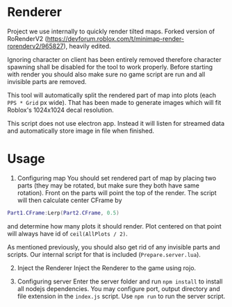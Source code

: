 # Renderer

Project we use internally to quickly render tilted maps. Forked version of RoRenderV2 (https://devforum.roblox.com/t/minimap-render-rorenderv2/965827), heavily edited.

Ignoring character on client has been entirely removed therefore character spawning shall be disabled for the tool to work properly. Before starting with render you should also make sure no game script are run and all invisible parts are removed.

This tool will automatically split the rendered part of map into plots (each `PPS * Grid` px wide). That has been made to generate images which will fit Roblox's 1024x1024 decal resolution.

This script does not use electron app. Instead it will listen for streamed data and automatically store image in file when finished.

# Usage

1) Configuring map
You should set rendered part of map by placing two parts (they may be rotated, but make sure they both have same rotation). Front on the parts will point the top of the render. The script will then calculate center CFrame by 
```lua
Part1.CFrame:Lerp(Part2.CFrame, 0.5)
```
and determine how many plots it should render. Plot centered on that point will always have id of `ceil(AllPlots / 2)`.

As mentioned previously, you should also get rid of any invisible parts and scripts. Our internal script for that is included (`Prepare.server.lua`).

2) Inject the Renderer
Inject the Renderer to the game using rojo.

3) Configuring server
Enter the server folder and run `npm install` to install all nodejs dependencies. You may configure port, output directory and file extension in the `index.js` script. Use `npm run` to run the server script.